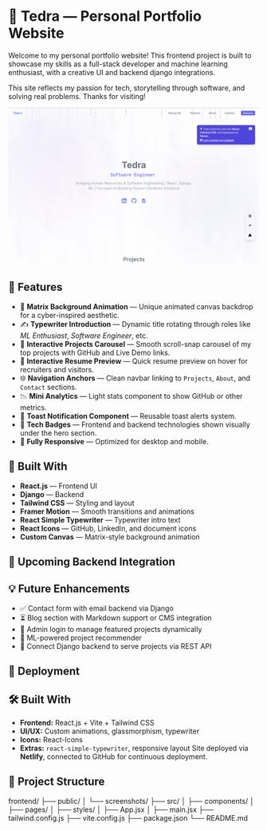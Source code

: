 # 🌌 Tedra — Personal Portfolio Website

Welcome to my personal portfolio website! This frontend project is built to showcase my skills as a full-stack developer and machine learning enthusiast, with a creative UI and backend django integrations.

This site reflects my passion for tech, storytelling through software, and solving real problems. Thanks for visiting!

![Screenshot](public/screenshots/preview-home.png)

## 🔮 Features

- 🧠 **Matrix Background Animation** — Unique animated canvas backdrop for a cyber-inspired aesthetic.
- ✍️ **Typewriter Introduction** — Dynamic title rotating through roles like *ML Enthusiast*, *Software Engineer*, etc.
- 📂 **Interactive Projects Carousel** — Smooth scroll-snap carousel of my top projects with GitHub and Live Demo links.
- 📄 **Interactive Resume Preview** — Quick resume preview on hover for recruiters and visitors.
- 🌐 **Navigation Anchors** — Clean navbar linking to `Projects`, `About`, and `Contact` sections.
- 📉 **Mini Analytics** — Light stats component to show GitHub or other metrics.
- 💬 **Toast Notification Component** — Reusable toast alerts system.
- 🎯 **Tech Badges** — Frontend and backend technologies shown visually under the hero section.
- 📱 **Fully Responsive** — Optimized for desktop and mobile.

## 🧰 Built With

- **React.js** — Frontend UI
- **Django** — Backend
- **Tailwind CSS** — Styling and layout
- **Framer Motion** — Smooth transitions and animations
- **React Simple Typewriter** — Typewriter intro text
- **React Icons** — GitHub, LinkedIn, and document icons
- **Custom Canvas** — Matrix-style background animation


## 🚧 Upcoming Backend Integration
## 💡 Future Enhancements

- ✅ Contact form with email backend via Django
- ⏳ Blog section with Markdown support or CMS integration
- 🔐 Admin login to manage featured projects dynamically
- 🧠 ML-powered project recommender
- 🧩 Connect Django backend to serve projects via REST API

## 🚀 Deployment

## 🛠️ Built With

- **Frontend:** React.js + Vite + Tailwind CSS
- **UI/UX:** Custom animations, glassmorphism, typewriter
- **Icons:** React-Icons
- **Extras:** `react-simple-typewriter`, responsive layout
Site deployed via **Netlify**, connected to GitHub for continuous deployment.


## 📁 Project Structure

frontend/
├── public/
│ └── screenshots/
├── src/
│ ├── components/
│ ├── pages/
│ ├── styles/
│ ├── App.jsx
│ ├── main.jsx
├── tailwind.config.js
├── vite.config.js
├── package.json
└── README.md